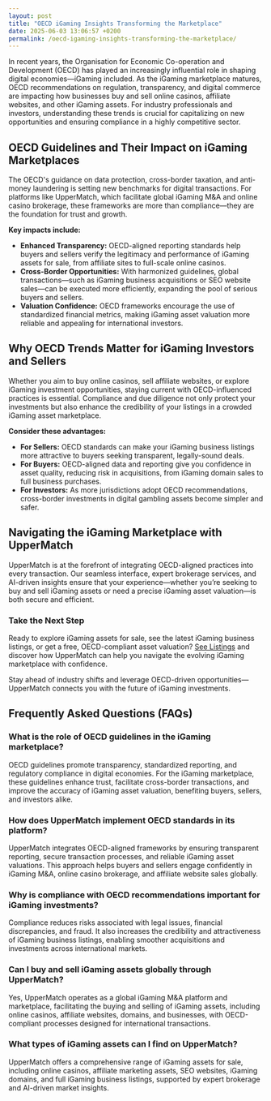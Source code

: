```yaml
---
layout: post
title: "OECD iGaming Insights Transforming the Marketplace"
date: 2025-06-03 13:06:57 +0200
permalink: /oecd-igaming-insights-transforming-the-marketplace/
---
```

In recent years, the Organisation for Economic Co-operation and Development (OECD) has played an increasingly influential role in shaping digital economies—iGaming included. As the iGaming marketplace matures, OECD recommendations on regulation, transparency, and digital commerce are impacting how businesses buy and sell online casinos, affiliate websites, and other iGaming assets. For industry professionals and investors, understanding these trends is crucial for capitalizing on new opportunities and ensuring compliance in a highly competitive sector.

## OECD Guidelines and Their Impact on iGaming Marketplaces

The OECD's guidance on data protection, cross-border taxation, and anti-money laundering is setting new benchmarks for digital transactions. For platforms like UpperMatch, which facilitate global iGaming M&A and online casino brokerage, these frameworks are more than compliance—they are the foundation for trust and growth.

**Key impacts include:**

- **Enhanced Transparency:** OECD-aligned reporting standards help buyers and sellers verify the legitimacy and performance of iGaming assets for sale, from affiliate sites to full-scale online casinos.
- **Cross-Border Opportunities:** With harmonized guidelines, global transactions—such as iGaming business acquisitions or SEO website sales—can be executed more efficiently, expanding the pool of serious buyers and sellers.
- **Valuation Confidence:** OECD frameworks encourage the use of standardized financial metrics, making iGaming asset valuation more reliable and appealing for international investors.

## Why OECD Trends Matter for iGaming Investors and Sellers

Whether you aim to buy online casinos, sell affiliate websites, or explore iGaming investment opportunities, staying current with OECD-influenced practices is essential. Compliance and due diligence not only protect your investments but also enhance the credibility of your listings in a crowded iGaming asset marketplace.

**Consider these advantages:**

- **For Sellers:** OECD standards can make your iGaming business listings more attractive to buyers seeking transparent, legally-sound deals.  
- **For Buyers:** OECD-aligned data and reporting give you confidence in asset quality, reducing risk in acquisitions, from iGaming domain sales to full business purchases.
- **For Investors:** As more jurisdictions adopt OECD recommendations, cross-border investments in digital gambling assets become simpler and safer.

## Navigating the iGaming Marketplace with UpperMatch

UpperMatch is at the forefront of integrating OECD-aligned practices into every transaction. Our seamless interface, expert brokerage services, and AI-driven insights ensure that your experience—whether you’re seeking to buy and sell iGaming assets or need a precise iGaming asset valuation—is both secure and efficient.

### Take the Next Step

Ready to explore iGaming assets for sale, see the latest iGaming business listings, or get a free, OECD-compliant asset valuation? [See Listings](https://www.uppermatch.com) and discover how UpperMatch can help you navigate the evolving iGaming marketplace with confidence.

Stay ahead of industry shifts and leverage OECD-driven opportunities—UpperMatch connects you with the future of iGaming investments.

## Frequently Asked Questions (FAQs)

### What is the role of OECD guidelines in the iGaming marketplace?

OECD guidelines promote transparency, standardized reporting, and regulatory compliance in digital economies. For the iGaming marketplace, these guidelines enhance trust, facilitate cross-border transactions, and improve the accuracy of iGaming asset valuation, benefiting buyers, sellers, and investors alike.

### How does UpperMatch implement OECD standards in its platform?

UpperMatch integrates OECD-aligned frameworks by ensuring transparent reporting, secure transaction processes, and reliable iGaming asset valuations. This approach helps buyers and sellers engage confidently in iGaming M&A, online casino brokerage, and affiliate website sales globally.

### Why is compliance with OECD recommendations important for iGaming investments?

Compliance reduces risks associated with legal issues, financial discrepancies, and fraud. It also increases the credibility and attractiveness of iGaming business listings, enabling smoother acquisitions and investments across international markets.

### Can I buy and sell iGaming assets globally through UpperMatch?

Yes, UpperMatch operates as a global iGaming M&A platform and marketplace, facilitating the buying and selling of iGaming assets, including online casinos, affiliate websites, domains, and businesses, with OECD-compliant processes designed for international transactions.

### What types of iGaming assets can I find on UpperMatch?

UpperMatch offers a comprehensive range of iGaming assets for sale, including online casinos, affiliate marketing assets, SEO websites, iGaming domains, and full iGaming business listings, supported by expert brokerage and AI-driven market insights.

<script type="application/ld+json">
{
  "@context": "https://schema.org",
  "@type": "BlogPosting",
  "headline": "OECD iGaming Insights Transforming the Marketplace",
  "description": "Explore how OECD guidelines are shaping the iGaming marketplace, impacting the buying and selling of online casinos, affiliate websites, and other digital gambling assets, with insights from UpperMatch.",
  "author": {
    "@type": "Person",
    "name": "UpperMatch"
  },
  "publisher": {
    "@type": "Person",
    "name": "UpperMatch"
  },
  "mainEntityOfPage": {
    "@type": "WebPage",
    "@id": "https://www.uppermatch.com/blog/oecd-igaming-insights-transforming-marketplace"
  },
  "datePublished": "2024-06-01",
  "dateModified": "2024-06-01"
}
</script>

<script type="application/ld+json">
{
  "@context": "https://schema.org",
  "@type": "FAQPage",
  "mainEntity": [
    {
      "@type": "Question",
      "name": "What is the role of OECD guidelines in the iGaming marketplace?",
      "acceptedAnswer": {
        "@type": "Answer",
        "text": "OECD guidelines promote transparency, standardized reporting, and regulatory compliance in digital economies. For the iGaming marketplace, these guidelines enhance trust, facilitate cross-border transactions, and improve the accuracy of iGaming asset valuation, benefiting buyers, sellers, and investors alike."
      }
    },
    {
      "@type": "Question",
      "name": "How does UpperMatch implement OECD standards in its platform?",
      "acceptedAnswer": {
        "@type": "Answer",
        "text": "UpperMatch integrates OECD-aligned frameworks by ensuring transparent reporting, secure transaction processes, and reliable iGaming asset valuations. This approach helps buyers and sellers engage confidently in iGaming M&A, online casino brokerage, and affiliate website sales globally."
      }
    },
    {
      "@type": "Question",
      "name": "Why is compliance with OECD recommendations important for iGaming investments?",
      "acceptedAnswer": {
        "@type": "Answer",
        "text": "Compliance reduces risks associated with legal issues, financial discrepancies, and fraud. It also increases the credibility and attractiveness of iGaming business listings, enabling smoother acquisitions and investments across international markets."
      }
    },
    {
      "@type": "Question",
      "name": "Can I buy and sell iGaming assets globally through UpperMatch?",
      "acceptedAnswer": {
        "@type": "Answer",
        "text": "Yes, UpperMatch operates as a global iGaming M&A platform and marketplace, facilitating the buying and selling of iGaming assets, including online casinos, affiliate websites, domains, and businesses, with OECD-compliant processes designed for international transactions."
      }
    },
    {
      "@type": "Question",
      "name": "What types of iGaming assets can I find on UpperMatch?",
      "acceptedAnswer": {
        "@type": "Answer",
        "text": "UpperMatch offers a comprehensive range of iGaming assets for sale, including online casinos, affiliate marketing assets, SEO websites, iGaming domains, and full iGaming business listings, supported by expert brokerage and AI-driven market insights."
      }
    }
  ]
}
</script>